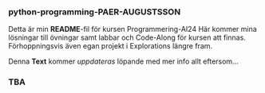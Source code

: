 ### python-programming-PAER-AUGUSTSSON
Detta är min **README**-fil för kursen Programmering-AI24
Här kommer mina lösningar till övningar samt labbar och Code-Along för kursen att finnas. Förhoppningsvis även egan projekt i Explorations längre fram.
    
Denna **Text** kommer _uppdateras_ löpande med mer info allt eftersom...

### TBA